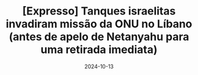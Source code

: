 ---
layout: default
title: "[Expresso] Tanques israelitas invadiram missão da ONU no Líbano (antes de apelo de Netanyahu para uma retirada imediata)"
link: https://expresso.pt/internacional/medio-oriente/guerra-israel-hamas/2024-10-13-tanques-israelitas-invadiram-missao-da-onu-no-libano--antes-de-apelo-de-netanyahu-para-uma-retirada-imediata--2366e666
date: 2024-10-13
---